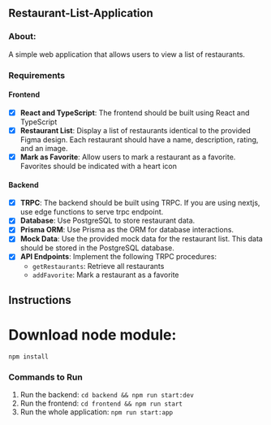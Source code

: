 ## Restaurant-List-Application

### About:

A simple web application that allows users to view a list of restaurants.

### Requirements

#### Frontend

- [x] **React and TypeScript**: The frontend should be built using React and TypeScript<br />
- [x] **Restaurant List**: Display a list of restaurants identical to the provided Figma design. Each restaurant should have a name, description, rating, and an image. <br />
- [x] **Mark as Favorite**: Allow users to mark a restaurant as a favorite. Favorites should be indicated with a heart icon<br />

#### Backend

- [x] **TRPC**: The backend should be built using TRPC. If you are using nextjs, use edge functions to serve trpc endpoint.<br />
- [x] **Database**: Use PostgreSQL to store restaurant data.<br />
- [x] **Prisma ORM**: Use Prisma as the ORM for database interactions.<br />
- [x] **Mock Data**: Use the provided mock data for the restaurant list. This data should be stored in the PostgreSQL database.<br />
- [x] **API Endpoints**: Implement the following TRPC procedures:<br />
  - `getRestaurants`: Retrieve all restaurants<br />
  - `addFavorite`: Mark a restaurant as a favorite<br />

## Instructions

# Download node module:

`npm install`

### Commands to Run

1. Run the backend: `cd backend && npm run start:dev`
2. Run the frontend: `cd frontend && npm run start`
3. Run the whole application: `npm run start:app`
